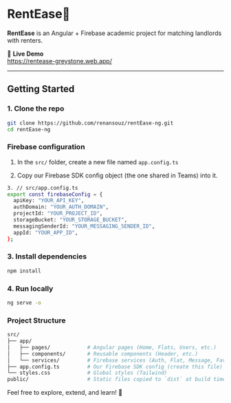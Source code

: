 # RentEase🏡

**RentEase** is an Angular + Firebase academic project for matching landlords with renters.

🔗 **Live Demo**  
https://rentease-greystone.web.app/

---

## Getting Started

### 1. Clone the repo

```bash
git clone https://github.com/renansouz/rentEase-ng.git
cd rentEase-ng
```

### Firebase configuration

1. In the ```src/``` folder, create a new file named ```app.config.ts```

2. Copy our Firebase SDK config object (the one shared in Teams) into it.

```bash
3. // src/app.config.ts
export const firebaseConfig = {
  apiKey: "YOUR_API_KEY",
  authDomain: "YOUR_AUTH_DOMAIN",
  projectId: "YOUR_PROJECT_ID",
  storageBucket: "YOUR_STORAGE_BUCKET",
  messagingSenderId: "YOUR_MESSAGING_SENDER_ID",
  appId: "YOUR_APP_ID",
};
```

### 3. Install dependencies
```bash
npm install
```
### 4. Run locally

```bash
ng serve -o
```

### Project Structure
```bash
src/
├── app/
│   ├── pages/            # Angular pages (Home, Flats, Users, etc.)
│   ├── components/       # Reusable components (Header, etc.)
│   └── services/         # Firebase services (Auth, Flat, Message, Favorites)
├── app.config.ts         # Our Firebase SDK config (create this file)
└── styles.css            # Global styles (Tailwind)
public/                   # Static files copied to `dist` at build time
```

Feel free to explore, extend, and learn! 🚀
